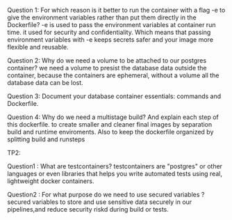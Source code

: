 Question 1:   For which reason is it better to run the container with a flag -e to give the environment variables rather than put them directly in the Dockerfile?
    -e is used to pass the environment variables at container run time. it used for security and confidentiality. Which means that passing environment variables with -e keeps secrets safer and your image more flexible and reusable. 

Question 2:  Why do we need a volume to be attached to our postgres container? 
    we need a volume to presist the database data outside the container, because the containers are ephemeral, without a volume all the database data can be lost. 


Question 3:  Document your database container essentials: commands and Dockerfile.

Question 4:  Why do we need a multistage build? And explain each step of this dockerfile.
    to create smaller and cleaner final images by separation build and runtime enviroments. Also to keep the dockerfile organized by splitting build and runsteps

TP2: 

Question1 : What are testcontainers?
    testcontainers are "postgres" or other languages or even libraries that helps you write automated tests using real, lightweight docker containers.

Question2 : For what purpose do we need to use secured variables ? 
    secured variables to store and use sensitive data securely in our pipelines,and reduce security riskd during build or tests.

    


    
